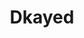 ---
layout: author
title: "Dkayed"
categories: authors
role: Dkayed
image: https://i.imgur.com/AZaNe2i.png
comments: true
facebook: https://www.facebook.com/DuelLinksMeta/
youtube: https://www.youtube.com/channel/UCz_cNcJzCy4asffzW5ERH1w
twitter: https://twitter.com/duellinksmeta?lang=en
facebook: https://www.facebook.com/DuelLinksMeta/
about: "Multiple Regional/Money-Tournament tops
2nd Place KC Cup NA February 2017"
accomplishments: "King of Games with Zero Gems spent"
---